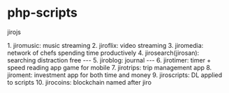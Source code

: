 # php-scripts

jirojs <br>
<p>
1. jiromusic: music streaming
2. jiroflix: video streaming
3. jiromedia: network of chefs spending time productively
4. jirosearch(jirosan): searching distraction free
---
5. jiroblog: journal
---
6. jirotimer: timer + speed reading app game for mobile
7. jirotrips: trip management app
8. jiroment: investment app for both time and money
9. jiroscripts: DL applied to scripts
10. jirocoins: blockchain named after jiro
</p>
